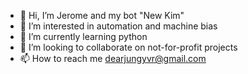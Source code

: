- 👋 Hi, I’m Jerome and my bot "New Kim"
- 👀 I’m interested in automation and machine bias
- 🌱 I’m currently learning python
- 💞️ I’m looking to collaborate on not-for-profit projects
- 📫 How to reach me dearjungyvr@gmail.com

<!---
monsieurcoco/monsieurcoco is a ✨ special ✨ repository because its `README.md` (this file) appears on your GitHub profile.
You can click the Preview link to take a look at your changes.
--->
